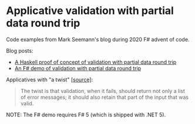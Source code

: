 # Applicative validation with partial data round trip

Code examples from Mark Seemann's blog during 2020 F# advent of code.

Blog posts:

- [A Haskell proof of concept of validation with partial data round trip](https://blog.ploeh.dk/2020/12/21/a-haskell-proof-of-concept-of-validation-with-partial-data-round-trip/)
- [An F# demo of validation with partial data round trip](https://blog.ploeh.dk/2020/12/28/an-f-demo-of-validation-with-partial-data-round-trip/)

Applicatives with "a twist" [[source]](https://blog.ploeh.dk/2020/12/28/an-f-demo-of-validation-with-partial-data-round-trip/):

> The twist is that validation, when it fails, should return not only a list of error messages; it should also retain that part of the input that was valid.

NOTE: The F# demo requires F# 5 (which is shipped with .NET 5).
